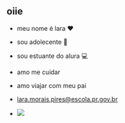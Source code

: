 ## oiie
- meu nome é lara ❤️
- sou adolecente 🤟
- sou estuante do alura 💻
- amo me cuidar 
- amo viajar com meu pai
- lara.morais.pires@escola.pr.gov.br

- ![](https://media1.tenor.com/m/DZmldC3h2oMAAAAd/cute-face-puss.gif)
